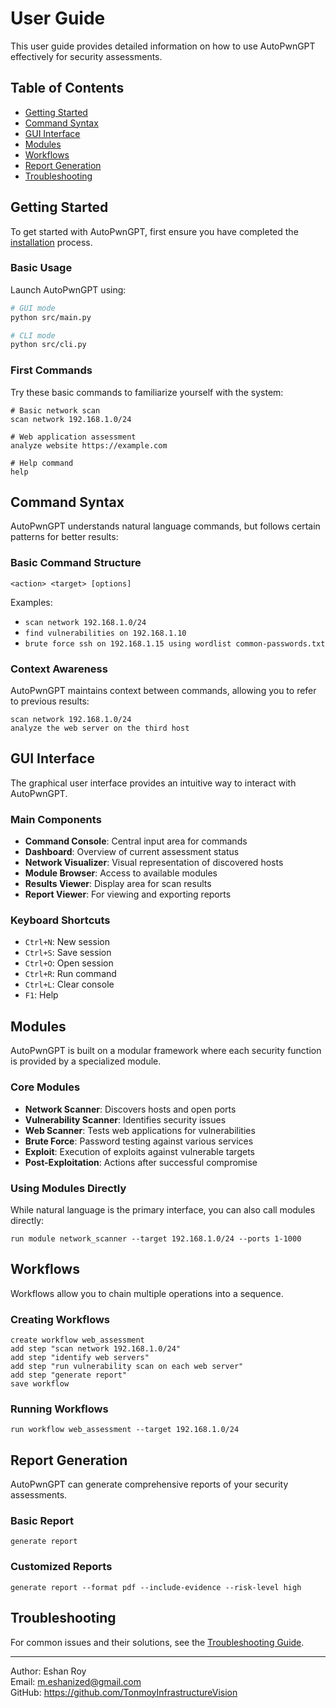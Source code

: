 # User Guide

This user guide provides detailed information on how to use AutoPwnGPT effectively for security assessments.

## Table of Contents

- [Getting Started](#getting-started)
- [Command Syntax](#command-syntax)
- [GUI Interface](#gui-interface)
- [Modules](#modules)
- [Workflows](#workflows)
- [Report Generation](#report-generation)
- [Troubleshooting](#troubleshooting)

## Getting Started

To get started with AutoPwnGPT, first ensure you have completed the [installation](../installation.md) process.

### Basic Usage

Launch AutoPwnGPT using:

```bash
# GUI mode
python src/main.py

# CLI mode
python src/cli.py
```

### First Commands

Try these basic commands to familiarize yourself with the system:

```
# Basic network scan
scan network 192.168.1.0/24

# Web application assessment
analyze website https://example.com

# Help command
help
```

## Command Syntax

AutoPwnGPT understands natural language commands, but follows certain patterns for better results:

### Basic Command Structure

```
<action> <target> [options]
```

Examples:
- `scan network 192.168.1.0/24`
- `find vulnerabilities on 192.168.1.10`
- `brute force ssh on 192.168.1.15 using wordlist common-passwords.txt`

### Context Awareness

AutoPwnGPT maintains context between commands, allowing you to refer to previous results:

```
scan network 192.168.1.0/24
analyze the web server on the third host
```

## GUI Interface

The graphical user interface provides an intuitive way to interact with AutoPwnGPT.

### Main Components

- **Command Console**: Central input area for commands
- **Dashboard**: Overview of current assessment status
- **Network Visualizer**: Visual representation of discovered hosts
- **Module Browser**: Access to available modules
- **Results Viewer**: Display area for scan results
- **Report Viewer**: For viewing and exporting reports

### Keyboard Shortcuts

- `Ctrl+N`: New session
- `Ctrl+S`: Save session
- `Ctrl+O`: Open session
- `Ctrl+R`: Run command
- `Ctrl+L`: Clear console
- `F1`: Help

## Modules

AutoPwnGPT is built on a modular framework where each security function is provided by a specialized module.

### Core Modules

- **Network Scanner**: Discovers hosts and open ports
- **Vulnerability Scanner**: Identifies security issues
- **Web Scanner**: Tests web applications for vulnerabilities
- **Brute Force**: Password testing against various services
- **Exploit**: Execution of exploits against vulnerable targets
- **Post-Exploitation**: Actions after successful compromise

### Using Modules Directly

While natural language is the primary interface, you can also call modules directly:

```
run module network_scanner --target 192.168.1.0/24 --ports 1-1000
```

## Workflows

Workflows allow you to chain multiple operations into a sequence.

### Creating Workflows

```
create workflow web_assessment
add step "scan network 192.168.1.0/24"
add step "identify web servers"
add step "run vulnerability scan on each web server"
add step "generate report"
save workflow
```

### Running Workflows

```
run workflow web_assessment --target 192.168.1.0/24
```

## Report Generation

AutoPwnGPT can generate comprehensive reports of your security assessments.

### Basic Report

```
generate report
```

### Customized Reports

```
generate report --format pdf --include-evidence --risk-level high
```

## Troubleshooting

For common issues and their solutions, see the [Troubleshooting Guide](troubleshooting.md).

---

Author: Eshan Roy  
Email: m.eshanized@gmail.com  
GitHub: https://github.com/TonmoyInfrastructureVision
